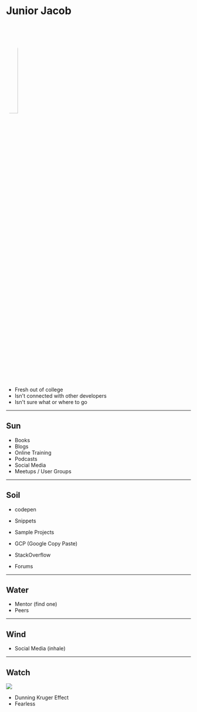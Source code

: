 # Junior Jacob
<!-- .slide: data-state="Persona-introduction" data-background="./img/computer-4.jpg" -->

<img src="./img/junior-jacob-big.jpg" style="border-radius: 50%; width: 25%;" />

* Fresh out of college
* Isn't connected with other developers
* Isn't sure what or where to go

------

## Sun
<!-- .slide: data-title="Junior Jacob" data-state="title Stage--junior Status--sun" data-background="./img/sun.jpg" -->

* Books
* Blogs
* Online Training
* Podcasts
* Social Media
* Meetups / User Groups

------

## Soil
<!-- .slide: data-title="Junior Jacob" data-state="title Stage--junior Status--soil" data-background="./img/soil.jpg" -->

* codepen
* Snippets
* Sample Projects

* GCP (Google Copy Paste)
* StackOverflow
* Forums

------

## Water
<!-- .slide: data-title="Junior Jacob" data-state="title Stage--junior Status--water" data-background="./img/water.jpg" -->

* Mentor (find one)
* Peers

------

## Wind
<!-- .slide: data-title="Junior Jacob" data-state="title Stage--junior Status--wind" data-background="./img/wind.jpg" -->

* Social Media (inhale)

------

## Watch
<!-- .slide: data-title="Junior Jacob" data-state="title Stage--junior Status--warning" data-background="./img/watch.jpg" -->

![](./img/junior-warning.gif)

* Dunning Kruger Effect
* Fearless
